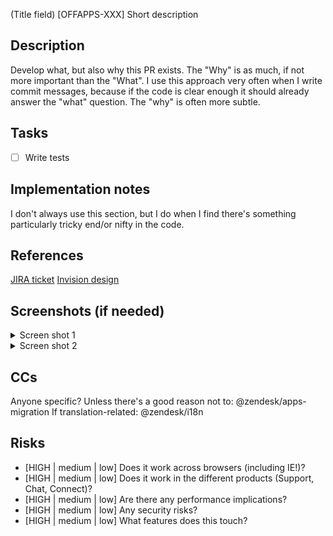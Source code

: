 (Title field)
[OFFAPPS-XXX] Short description

## Description
Develop what, but also why this PR exists. The "Why" is as much, if not more important than the "What". I use this approach very often when I write commit messages, because if the code is clear enough it should already answer the "what" question. The "why" is often more subtle.

## Tasks
- [ ] Write tests

## Implementation notes
I don't always use this section, but I do when I find there's something particularly tricky end/or nifty in the code.

## References
[JIRA ticket](https://zendesk.atlassian.net/browse/OFFAPPS-XXX)
[Invision design](https://google.com.au)

## Screenshots (if needed)
<details>
<summary>Screen shot 1</summary>
<img src="1.png">
</details>

<details>
<summary>Screen shot 2</summary>
<img src="2.png">
</details>

## CCs
Anyone specific?
Unless there's a good reason not to:
@zendesk/apps-migration
If translation-related:
@zendesk/i18n

## Risks
* [HIGH | medium | low] Does it work across browsers (including IE!)?
* [HIGH | medium | low] Does it work in the different products (Support, Chat, Connect)?
* [HIGH | medium | low] Are there any performance implications?
* [HIGH | medium | low] Any security risks?
* [HIGH | medium | low] What features does this touch?
